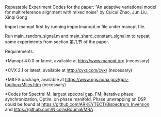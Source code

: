 Repeatable Experiment Codes for the paper:
"An adaptive variational model for multireference alignment with mixed
noise"
by
Cuicui Zhao, Jun Liu, Xinqi Gong

Import manopt first by running importmanopt.m file under manopt file.

Run main_random_signal.m and main_shard_constant_signal.m to repeat some experiments from section 第几节 of the paper.

Requirements:

*Manopt 4.0.0 or latest, available at http://www.manopt.org (necessary)

*CVX 2.1 or latest, available at http://cvxr.com/cvx/ (necessary)

*MILES package, available at https://www.ngs.noaa.gov/gps-toolbox/Miles.htm (necessary)

*Codes for Spectral M. largest spectral gap, FM, Iterative phase synchronization, Optim. on phase manifold, Phase unwrapping an DSP could be found at https://github.com/ARKEYTECT/Bispectrum_Inversion and  https://github.com/NicolasBoumal/MRA .

